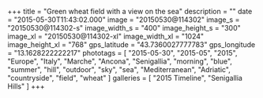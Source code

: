 +++
title = "Green wheat field with a view on the sea"
description = ""
date = "2015-05-30T11:43:02.000"
image = "20150530@114302"
image_s = "20150530@114302-s"
image_width_s = "400"
image_height_s = "300"
image_xl = "20150530@114302-xl"
image_width_xl = "1024"
image_height_xl = "768"
gps_latitude = "43.7360027777783"
gps_longitude = "13.1628222222217"
phototags = [ "2015-05-30", "2015-05", "2015", "Europe", "Italy", "Marche", "Ancona", "Senigallia", "morning", "blue", "summer", "hill", "outdoor", "sky", "sea", "Mediterranean", "Adriatic", "countryside", "field", "wheat" ]
galleries = [ "2015 Timeline", "Senigallia Hills" ]
+++
